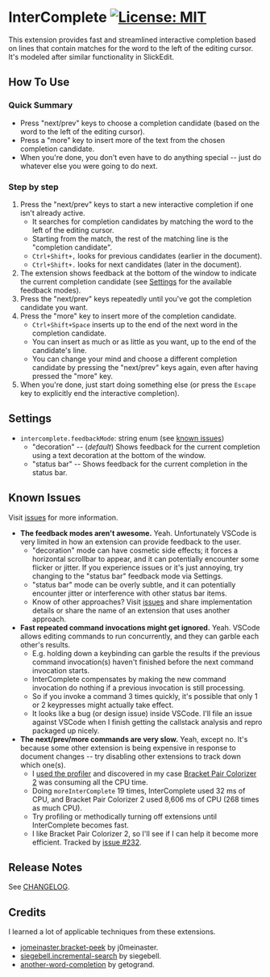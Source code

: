 # InterComplete [![License: MIT](https://img.shields.io/badge/License-MIT-yellow.svg)](https://opensource.org/licenses/MIT)

This extension provides fast and streamlined interactive completion based on lines that contain matches for the word to the left of the editing cursor.  It's modeled after similar functionality in SlickEdit.

## How To Use

### Quick Summary

* Press "next/prev" keys to choose a completion candidate (based on the word to the left of the editing cursor).
* Press a "more" key to insert more of the text from the chosen completion candidate.
* When you're done, you don't even have to do anything special -- just do whatever else you were going to do next.

### Step by step

1. Press the "next/prev" keys to start a new interactive completion if one isn't already active.
   * It searches for completion candidates by matching the word to the left of the editing cursor.
   * Starting from the match, the rest of the matching line is the "completion candidate".
   * `Ctrl+Shift+,` looks for previous candidates (earlier in the document).
   * `Ctrl+Shift+.` looks for next candidates (later in the document).
2. The extension shows feedback at the bottom of the window to indicate the current completion candidate (see [Settings](#settings) for the available feedback modes).
3. Press the "next/prev" keys repeatedly until you've got the completion candidate you want.
4. Press the "more" key to insert more of the completion candidate.
   * `Ctrl+Shift+Space` inserts up to the end of the next word in the completion candidate.
   * You can insert as much or as little as you want, up to the end of the candidate's line.
   * You can change your mind and choose a different completion candidate by pressing the "next/prev" keys again, even after having pressed the "more" key.
5. When you're done, just start doing something else (or press the `Escape` key to explicitly end the interactive completion).

## Settings

* `intercomplete.feedbackMode`: string enum (see [known issues](#known-issues))
  * "decoration" -- (_default_) Shows feedback for the current completion using a text decoration at the bottom of the window.
  * "status bar" -- Shows feedback for the current completion in the status bar.

## Known Issues

Visit [issues](https://github.com/chrisant996/intercomplete/issues) for more information.

* **The feedback modes aren't awesome.**  Yeah.  Unfortunately VSCode is very limited in how an extension can provide feedback to the user.
  * "decoration" mode can have cosmetic side effects; it forces a horizontal scrollbar to appear, and it can potentially encounter some flicker or jitter.  If you experience issues or it's just annoying, try changing to the "status bar" feedback mode via Settings.
  * "status bar" mode can be overly subtle, and it can potentially encounter jitter or interference with other status bar items.
  * Know of other approaches?  Visit [issues][issues] and share implementation details or share the name of an extension that uses another approach.
* **Fast repeated command invocations might get ignored.**  Yeah.  VSCode allows editing commands to run concurrently, and they can garble each other's results.
  * E.g. holding down a keybinding can garble the results if the previous command invocation(s) haven't finished before the next command invocation starts.
  * InterComplete compensates by making the new command invocation do nothing if a previous invocation is still processing.
  * So if you invoke a command 3 times quickly, it's possible that only 1 or 2 keypresses might actually take effect.
  * It looks like a bug (or design issue) inside VSCode.  I'll file an issue against VSCode when I finish getting the callstack analysis and repro packaged up nicely.
* **The next/prev/more commands are very slow.**  Yeah, except no.  It's because some other extension is being expensive in response to document changes -- try disabling other extensions to track down which one(s).
  * I [used the profiler](https://github.com/Microsoft/vscode/wiki/Performance-Issues#profile-the-running-extensions) and discovered in my case [Bracket Pair Colorizer 2](https://marketplace.visualstudio.com/items?itemName=CoenraadS.bracket-pair-colorizer-2) was consuming all the CPU time.
  * Doing `moreInterComplete` 19 times, InterComplete used 32 ms of CPU, and Bracket Pair Colorizer 2 used 8,606 ms of CPU (268 times as much CPU).
  * Try profiling or methodically turning off extensions until InterComplete becomes fast.
  * I like Bracket Pair Colorizer 2, so I'll see if I can help it become more efficient.  Tracked by [issue #232](https://github.com/CoenraadS/Bracket-Pair-Colorizer-2/issues/232).

## Release Notes

See [CHANGELOG](CHANGELOG.md).

## Credits

I learned a lot of applicable techniques from these extensions.

* [jomeinaster.bracket-peek](https://github.com/j0meinaster/bracket-peek) by j0meinaster.
* [siegebell.incremental-search](https://github.com/siegebell/vsc-incremental-search) by siegebell.
* [another-word-completion](https://www.github.com/getogrand/another-word-completion) by getogrand.

[issues]: <https://github.com/chrisant996/intercomplete/issues>